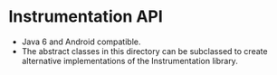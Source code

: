 Instrumentation API
======================================================

* Java 6 and Android compatible.
* The abstract classes in this directory can be subclassed to create alternative
  implementations of the Instrumentation library.
